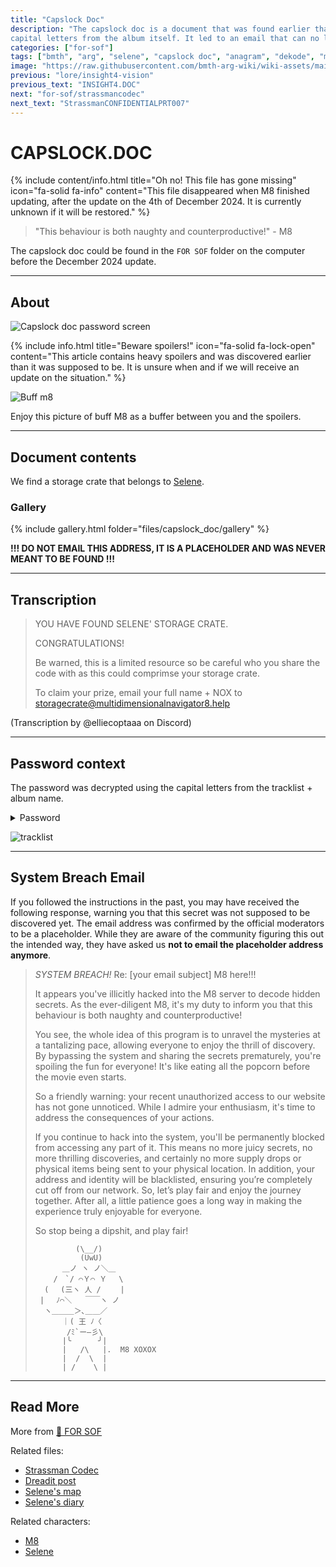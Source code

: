 ```yaml
---
title: "Capslock Doc"
description: "The capslock doc is a document that was found earlier than expected. Its password uses the 
capital letters from the album itself. It led to an email that can no longer be reached and the file has been removed in an update."
categories: ["for-sof"]
tags: ["bmth", "arg", "selene", "capslock doc", "anagram", "dekode", "matrix", "concealed origins", "capitals", "capitalized"]
image: "https://raw.githubusercontent.com/bmth-arg-wiki/wiki-assets/main/files/capslock_doc/gallery/crate_selene.png"
previous: "lore/insight4-vision"
previous_text: "INSIGHT4.DOC"
next: "for-sof/strassmancodec"
next_text: "StrassmanCONFIDENTIALPRT007"
---
```


# CAPSLOCK.DOC

{% include content/info.html
title="Oh no! This file has gone missing"
icon="fa-solid fa-info"
content="This file disappeared when M8 finished updating, after the update on the 4th of December 2024. It is currently 
unknown if it will be restored."
%}

> "This behaviour is both naughty and counterproductive!" - M8

The capslock doc could be found in the `FOR SOF` folder on the computer before the December 2024 update.

***

## About

![Capslock doc password screen](https://raw.githubusercontent.com/bmth-arg-wiki/wiki-assets/main/files/capslock_doc/capslockdoc_password.png)

{% include info.html
title="Beware spoilers!"
icon="fa-solid fa-lock-open"
content="This article contains heavy spoilers and was discovered earlier than it was supposed to be. It is unsure when and 
if we will receive an update on the situation."
%}

![Buff m8](https://raw.githubusercontent.com/bmth-arg-wiki/wiki-assets/main/m8/mad_m8.png)

Enjoy this picture of buff M8 as a buffer between you and the spoilers.

***

## Document contents

We find a storage crate that belongs to [Selene](../characters/selene).

### Gallery

{% include gallery.html folder="files/capslock_doc/gallery" %}

**!!! DO NOT EMAIL THIS ADDRESS, IT IS A PLACEHOLDER AND 
WAS NEVER MEANT TO BE FOUND !!!**

***

## Transcription

> YOU HAVE FOUND SELENE' STORAGE CRATE. 
>
> CONGRATULATIONS! 
>
> Be warned, this is a limited resource so be careful who you share the code with as this could comprimse your storage crate. 
>
> To claim your prize, email your full name + NOX to storagecrate@multidimensionalnavigator8.help

(Transcription by @elliecoptaaa on Discord)

***

## Password context

The password was decrypted using the capital letters from the tracklist + album name.

<details class="password">
  <summary>Password</summary>

DEKODE THE MATRIX TO ATTAIN YOUR CONCEALED ORIGINS
</details>

![tracklist](https://raw.githubusercontent.com/bmth-arg-wiki/wiki-assets/main/files/capslock_doc/tracklist.jpeg)

***

## System Breach Email

If you followed the instructions in the past, you may have received the following response, 
warning you that this secret was not supposed to be discovered yet. The email address was 
confirmed by the official moderators to be a placeholder. While they are aware of the 
community figuring this out the intended way, they have asked us **not to email the 
placeholder address anymore**.

> *SYSTEM BREACH!* Re: [your email subject]
> M8 here!!!
>
> It appears you've illicitly hacked into the M8 server to decode hidden
> secrets. As the ever-diligent M8, it's my duty to inform you that this
> behaviour is both naughty and counterproductive!
>
> You see, the whole idea of this program is to unravel the mysteries at
> a tantalizing pace, allowing everyone to enjoy the thrill of
> discovery. By bypassing the system and sharing the secrets
> prematurely, you're spoiling the fun for everyone! It's like eating
> all the popcorn before the movie even starts.
>
> So a friendly warning: your recent unauthorized access to our website
> has not gone unnoticed. While I admire your enthusiasm, it's time to
> address the consequences of your actions.
>
> If you continue to hack into the system, you'll be permanently blocked
> from accessing any part of it. This means no more juicy secrets, no
> more thrilling discoveries, and certainly no more supply drops or
> physical items being sent to your physical location. In addition, your
> address and identity will be blacklisted, ensuring you’re completely
> cut off from our network.
> So, let’s play fair and enjoy the journey together. After all, a
> little patience goes a long way in making the experience truly
> enjoyable for everyone.
>
> So stop being a dipshit, and play fair!
>
>              (\__/)
>               (UwU)
>           ＿ノ ヽ ノ＼＿
>         /　`/ ⌒Ｙ⌒ Ｙ　 \
>       (　 (三ヽ 人 /　　 |
>      | 　ﾉ⌒＼   ￣￣ヽ ノ
>       ヽ＿＿＿＞､＿＿／
>           ｜( 王 ﾉ〈
>            /ﾐ`ー―彡\
>           |╰      ╯|
>           |   /\   |.  M8 XOXOX
>           |  /  \  |
>           | /    \ |

***

## Read More

More from [📁 FOR SOF](../for-sof)

Related files:

- [Strassman Codec](strassmancodec)
- [Dreadit post](dreadit)
- [Selene's map](selenes_map)
- [Selene's diary](selene_personal_journal)

Related characters:

- [M8](../m8)
- [Selene](../characters/selene)
